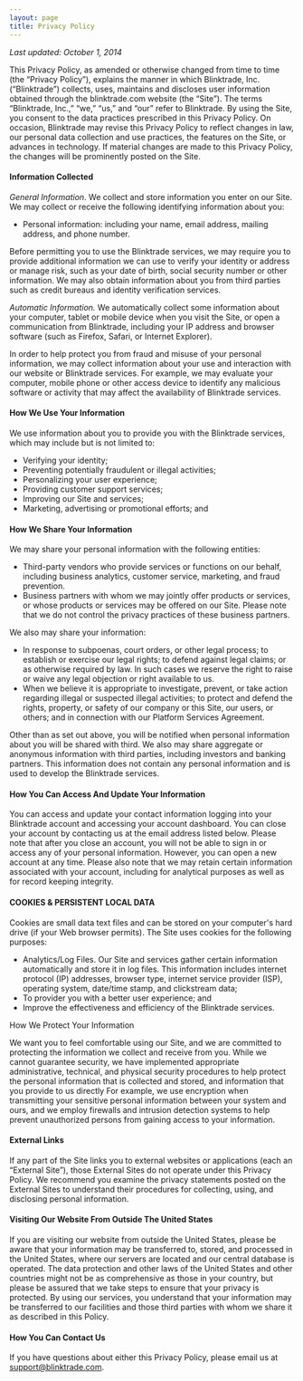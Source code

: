 ```yaml
---
layout: page
title: Privacy Policy
---
```


_Last updated: October 1, 2014_

This Privacy Policy, as amended or otherwise changed from time to time (the “Privacy Policy”), explains the manner in which Blinktrade, Inc. (“Blinktrade”) collects, uses, maintains and discloses user information obtained through the blinktrade.com website (the “Site”). The terms “Blinktrade, Inc.,” “we,” “us,” and “our” refer to Blinktrade. By using the Site, you consent to the data practices prescribed in this Privacy Policy. On occasion, Blinktrade may revise this Privacy Policy to reflect changes in law, our personal data collection and use practices, the features on the Site, or advances in technology.  If material changes are made to this Privacy Policy, the changes will be prominently posted on the Site.

#### Information Collected

*General Information*. We collect and store information you enter on our Site. We may collect or receive the following identifying information about you:

* Personal information: including your name, email address, mailing address, and phone number.

Before permitting you to use the Blinktrade services, we may require you to provide additional information we can use to verify your identity or address or manage risk, such as your date of birth, social security number or other information. We may also obtain information about you from third parties such as credit bureaus and identity verification services.

*Automatic Information.* We automatically collect some information about your computer, tablet or mobile device when you visit the Site, or open a communication from Blinktrade, including your IP address and browser software (such as Firefox, Safari, or Internet Explorer).

In order to help protect you from fraud and misuse of your personal information, we may collect information about your use and interaction with our website or Blinktrade services. For example, we may evaluate your computer, mobile phone or other access device to identify any malicious software or activity that may affect the availability of Blinktrade services.

#### How We Use Your Information

We use information about you to provide you with the Blinktrade services, which may include but is not limited to:

* Verifying your identity;
* Preventing potentially fraudulent or illegal activities;
* Personalizing your user experience;
* Providing customer support services;
* Improving our Site and services;
* Marketing, advertising or promotional efforts; and

#### How We Share Your Information

We may share your personal information with the following entities:

* Third-party vendors who provide services or functions on our behalf, including business analytics, customer service, marketing, and fraud prevention.
* Business partners with whom we may jointly offer products or services, or whose products or services may be offered on our Site.  Please note that we do not control the privacy practices of these business partners.

We also may share your information:

* In response to subpoenas, court orders, or other legal process; to establish or exercise our legal rights; to defend against legal claims; or as otherwise required by law. In such cases we reserve the right to raise or waive any legal objection or right available to us.
* When we believe it is appropriate to investigate, prevent, or take action regarding illegal or suspected illegal activities; to protect and defend the rights, property, or safety of our company or this Site, our users, or others; and in connection with our Platform Services Agreement.

Other than as set out above, you will be notified when personal information about you will be shared with third. We also may share aggregate or anonymous information with third parties, including investors and banking partners. This information does not contain any personal information and is used to develop the Blinktrade services.</p>

#### How You Can Access And Update Your Information

You can access and update your contact information logging into your Blinktrade account and accessing your account dashboard. You can close your account by contacting us at the email address listed below. Please note that after you close an account, you will not be able to sign in or access any of your personal information. However, you can open a new account at any time. Please also note that we may retain certain information associated with your account, including for analytical purposes as well as for record keeping integrity.

#### COOKIES & PERSISTENT LOCAL DATA

Cookies are small data text files and can be stored on your computer's hard drive (if your Web browser permits). The Site uses cookies for the following purposes:


* Analytics/Log Files. Our Site and services gather certain information automatically and store it in log files. This information includes internet protocol (IP) addresses, browser type, internet service provider (ISP), operating system, date/time stamp, and clickstream data;
* To provider you with a better user experience; and
* Improve the effectiveness and efficiency of the Blinktrade services.

How We Protect Your Information

We want you to feel comfortable using our Site, and we are committed to protecting the information we collect and receive from you. While we cannot guarantee security, we have implemented appropriate administrative, technical, and physical security procedures to help protect the personal information that is collected and stored, and information that you provide to us directly For example, we use encryption when transmitting your sensitive personal information between your system and ours, and we employ firewalls and intrusion detection systems to help prevent unauthorized persons from gaining access to your information.</p>

#### External Links

If any part of the Site links you to external websites or applications (each an “External Site”), those External Sites do not operate under this Privacy Policy. We recommend you examine the privacy statements posted on the External Sites to understand their procedures for collecting, using, and disclosing personal information.

#### Visiting Our Website From Outside The United States

If you are visiting our website from outside the United States, please be aware that your information may be transferred to, stored, and processed in the United States, where our servers are located and our central database is operated. The data protection and other laws of the United States and other countries might not be as comprehensive as those in your country, but please be assured that we take steps to ensure that your privacy is protected. By using our services, you understand that your information may be transferred to our facilities and those third parties with whom we share it as described in this Policy.

#### How You Can Contact Us

If you have questions about either this Privacy Policy, please email us at [support@blinktrade.com](mailto:support@blinktrade.com).